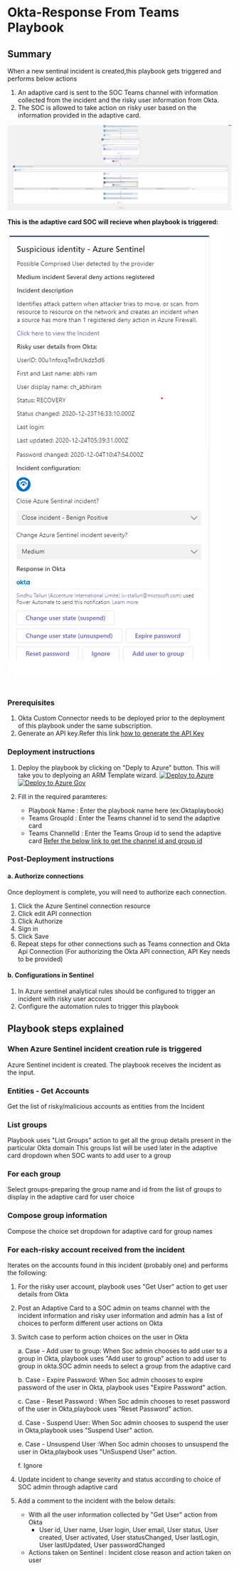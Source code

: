 # Okta-Response From Teams Playbook
 ## Summary

When a new sentinal incident is created,this playbook gets triggered and performs below actions
1.  An adaptive card is sent to the SOC Teams channel with information collected from the incident and the risky user information from Okta. 
2.  The SOC is allowed to take action on risky user based on the information provided in the adaptive card.


![Playbook Designer view](./Okta-ResponseFromTeams.PNG)<br>

**This is the adaptive card SOC will recieve when playbook is triggered:**<br><br>
![Adaptive Card example](./images/AdaptiveCardtoSOCuser.PNG)<br><br>



### Prerequisites 
1. Okta Custom Connector needs to be deployed prior to the deployment of this playbook under the same subscription.
2. Generate an API key.Refer this link [ how to generate the API Key](https://developer.okta.com/docs/guides/create-an-api-token/overview/)

### Deployment instructions 
1. Deploy the playbook by clicking on "Deply to Azure" button. This will take you to deplyoing an ARM Template wizard.
[![Deploy to Azure](https://aka.ms/deploytoazurebutton)]("https://portal.azure.com/#create/Microsoft.Template/uri/https%3A%2F%2Fraw.githubusercontent.com%2FAzure%2FAzure-Sentinel%2Fmaster%2FPlaybooks%2FOkta%2FOktaPlaybooks%2FOkta-ResponseFromTeams%2Fazuredeploy.json)
[![Deploy to Azure Gov](https://aka.ms/deploytoazuregovbutton)](https://portal.azure.us/#create/Microsoft.Template/uri/https%3A%2F%2Fraw.githubusercontent.com%2FAzure%2FAzure-Sentinel%2Fmaster%2FPlaybooks%2FOkta%2FOktaPlaybooks%2FOkta-ResponseFromTeams%2Fazuredeploy.json)

2. Fill in the required paramteres:
    * Playbook Name : Enter the playbook name here (ex:Oktaplaybook)
    * Teams GroupId : Enter the Teams channel id to send the adaptive card
    * Teams ChannelId : Enter the Teams Group id to send the adaptive card
     [Refer the below link to get the channel id and group id](https://docs.microsoft.com/powershell/module/teams/get-teamchannel?view=teams-ps)
    
### Post-Deployment instructions 
#### a. Authorize connections
Once deployment is complete, you will need to authorize each connection.
1.	Click the Azure Sentinel connection resource
2.	Click edit API connection
3.	Click Authorize
4.	Sign in
5.	Click Save
6.	Repeat steps for other connections such as Teams connection and Okta Api  Connection (For authorizing the Okta API connection, API Key needs to be provided)
#### b. Configurations in Sentinel
1. In Azure sentinel analytical rules should be configured to trigger an incident with risky user account 
2. Configure the automation rules to trigger this playbook

## Playbook steps explained
### When Azure Sentinel incident creation rule is triggered

Azure Sentinel incident is created. The playbook receives the incident as the input.
### Entities - Get Accounts

Get the list of risky/malicious accounts as entities from the Incident
### List groups
Playbook uses "List Groups" action to get all the group details present in the particular Okta domain
This groups list will be used later in the adaptive card dropdown when SOC wants to add user to a group
### For each group
 Select groups-preparing the group name and id from the list of groups to display in the adaptive card for user choice
### Compose group information
Compose the choice set dropdown for adaptive card for group names
### For each-risky account received from the incident
Iterates on the accounts found in this incident (probably one) and performs the following:
 1. For the risky user account, playbook uses "Get User" action to get user details from Okta
 2. Post an Adaptive Card to a SOC admin on teams channel with the incident information and risky user information and admin has a list of choices to perform different user actions on Okta
 3. Switch case to perform action choices on the user in Okta 

     a. Case - Add user to group: When Soc admin chooses to add user to a group in Okta, playbook uses "Add user to group" action to add user to group in okta.SOC admin needs to select a group from the adaptive card

     b. Case - Expire Password: When Soc admin chooses to expire password of the user in Okta, playbook uses "Expire Password" action.

     c. Case - Reset Password : When Soc admin chooses to reset password of the user in Okta,playbook uses "Reset Password" action.

     d. Case - Suspend User: When Soc admin chooses to suspend the user in Okta,playbook uses "Suspend User" action.

     e. Case - Unsuspend User :When Soc admin chooses to unsuspend the user in Okta,playbook uses "UnSuspend User" action.

     f. Ignore

 4. Update incident to change severity and status according to choice of SOC admin through adaptive card  
 5. Add a comment to the incident with the below details:
    * With all the user information collected by "Get User" action from Okta 
       * User id, User name, User login, User email, User status, User created, User activated, User statusChanged, User lastLogin, User lastUpdated, User passwordChanged
    * Actions taken on Sentinel : Incident close reason and action taken on user


